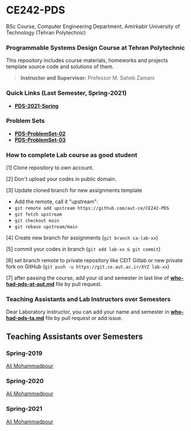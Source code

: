 
# CE242-PDS

BSc Course, Computer Engineering Department, Amirkabir University of Technology (Tehran Polytechnic)

### Programmable Systems Design Course at Tehran Polytechnic

This repository includes course materials, homeworks and projects template source code and solutions of them.

> **Instructor and Supervisor:** Professor M. Saheb Zamani

### Quick Links (Last Semester, Spring-2021)

* [**PDS-2021-Spring**](https://github.com/aut-ce/CE242-PDS/tree/main/2021-Spring)

### Problem Sets
* [**PDS-ProblemSet-02**](https://github.com/aut-ce/CE242-PDS/tree/main/2021-Spring/ProblemSets/ProblemSet02)
* [**PDS-ProblemSet-03**](https://github.com/aut-ce/CE242-PDS/tree/main/2021-Spring/ProblemSets/ProblemSet03)

### How to complete Lab course as good student
[1] Clone repository to own account.

[2] Don't upload your codes in public domain.

[3] Update cloned branch for new assignments template
* Add the remote, call it "upstream":
* `git remote add upstream https://github.com/aut-ce/CE242-PDS`
* `git fetch upstream`
* `git checkout main`
* `git rebase upstream/main`

[4] Create new branch for assignments (`git branch ca-lab-xx`)

[5] commit your codes in branch (`git add lab-xx & git commit`)

[6] set branch remote to private repository like CEIT Gitlab or new private fork on GitHub (`git push -u https://git.ce.aut.ac.ir/XYZ lab-xx`)

[7] after passing the course, add your id and semester in last line of [**who-had-pds-at-aut.md**](https://github.com/aut-ce/CE202-LC-Lab-Manual/tree/main/who-know-logic-lab.md) file by pull request.

### Teaching Assistants and Lab Instructors over Semesters
Dear Laboratory instructor, you can add your name and semester in [**who-had-pds-ta.md**](https://github.com/aut-ce/CE202-LC-Lab-Manual/tree/main/who-had-logic-lab-ta.md) file by pull request or add issue.

## Teaching Assistants over Semesters

### Spring-2019
[Ali Mohammadpour](https://github.com/alimpk)
### Spring-2020
[Ali Mohammadpour](https://github.com/alimpk)
### Spring-2021
[Ali Mohammadpour](https://github.com/alimpk)
